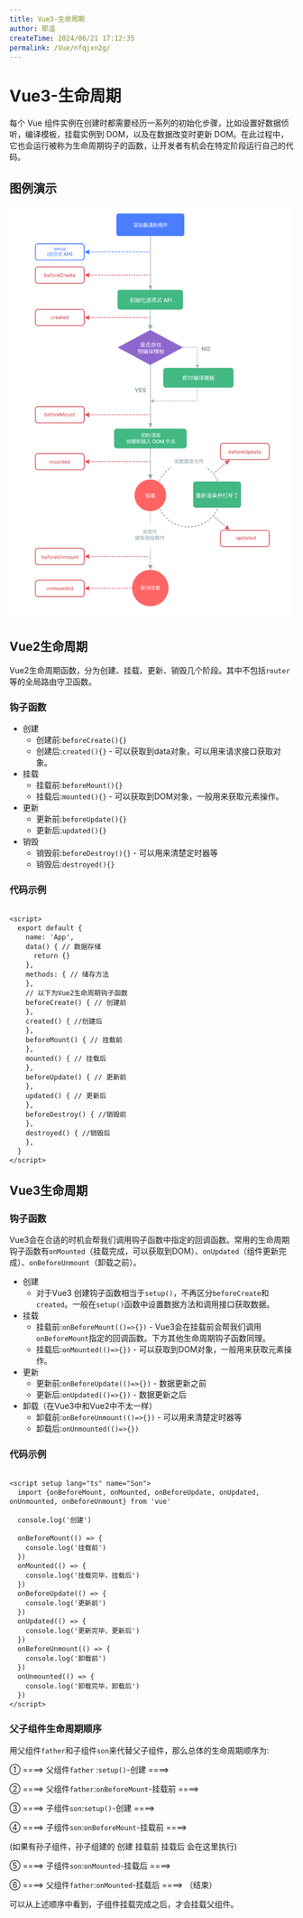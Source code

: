 ```yaml
---
title: Vue3-生命周期
author: 耶温
createTime: 2024/06/21 17:12:35
permalink: /Vue/nfqjxn2g/
---
```


# Vue3-生命周期

每个 Vue 组件实例在创建时都需要经历一系列的初始化步骤，比如设置好数据侦听，编译模板，挂载实例到 DOM，以及在数据改变时更新
DOM。在此过程中，它也会运行被称为生命周期钩子的函数，让开发者有机会在特定阶段运行自己的代码。

## 图例演示

![alt text](images/image-16.png)

## Vue2生命周期

Vue2生命周期函数，分为创建、挂载、更新、销毁几个阶段。其中不包括`router`等的全局路由守卫函数。

### 钩子函数

- 创建
    - 创建前:`beforeCreate(){}`
    - 创建后:`created(){}` - 可以获取到data对象，可以用来请求接口获取对象。
- 挂载
    - 挂载前:`beforeMount(){}`
    - 挂载后:`mounted(){}` - 可以获取到DOM对象，一般用来获取元素操作。
- 更新
    - 更新前:`beforeUpdate(){}`
    - 更新后:`updated(){}`
- 销毁
    - 销毁前:`beforeDestroy(){}` - 可以用来清楚定时器等
    - 销毁后:`destroyed(){}`

### 代码示例

```vue

<script>
  export default {
    name: 'App',
    data() { // 数据存储
      return {}
    },
    methods: { // 储存方法
    },
    // 以下为Vue2生命周期钩子函数
    beforeCreate() { // 创建前
    },
    created() { //创建后
    },
    beforeMount() { // 挂载前
    },
    mounted() { // 挂载后
    },
    beforeUpdate() { // 更新前
    },
    updated() { // 更新后
    },
    beforeDestroy() { //销毁前
    },
    destroyed() { //销毁后
    },
  }
</script>
```

## Vue3生命周期

### 钩子函数

Vue3会在合适的时机会帮我们调用钩子函数中指定的回调函数。常用的生命周期钩子函数有`onMounted`（挂载完成，可以获取到DOM）、`onUpdated`（组件更新完成）、`onBeforeUnmount`（卸载之前）。

- 创建
    - 对于Vue3 创建钩子函数相当于`setup()`，不再区分`beforeCreate`和`created`。一般在`setup()`函数中设置数据方法和调用接口获取数据。
- 挂载
    - 挂载前:`onBeforeMount(()=>{})` - Vue3会在挂载前会帮我们调用`onBeforeMount`指定的回调函数。下方其他生命周期钩子函数同理。
    - 挂载后:`onMounted(()=>{})` - 可以获取到DOM对象，一般用来获取元素操作。
- 更新
    - 更新前:`onBeforeUpdate(()=>{})` - 数据更新之前
    - 更新后:`onUpdated(()=>{})` - 数据更新之后
- 卸载（在Vue3中和Vue2中不太一样）
    - 卸载前:`onBeforeUnmount(()=>{})` - 可以用来清楚定时器等
    - 卸载后:`onUnmounted(()=>{})`

### 代码示例

```vue

<script setup lang="ts" name="Son">
  import {onBeforeMount, onMounted, onBeforeUpdate, onUpdated, onUnmounted, onBeforeUnmount} from 'vue'

  console.log('创建')

  onBeforeMount(() => {
    console.log('挂载前')
  })
  onMounted(() => {
    console.log('挂载完毕，挂载后')
  })
  onBeforeUpdate(() => {
    console.log('更新前')
  })
  onUpdated(() => {
    console.log('更新完毕，更新后')
  })
  onBeforeUnmount(() => {
    console.log('卸载前')
  })
  onUnmounted(() => {
    console.log('卸载完毕，卸载后')
  })
</script>
```

### 父子组件生命周期顺序

用父组件`father`和子组件`son`来代替父子组件，那么总体的生命周期顺序为:

① ====> 父组件`father` :`setup()`-创建 ====>

② ====> 父组件`father`:`onBeforeMount`-挂载前 ====>

③ ====> 子组件`son`:`setup()`-创建 ====>

④ ====> 子组件`son`:`onBeforeMount`-挂载前 ====>

(如果有孙子组件，孙子组建的 创建 挂载前 挂载后 会在这里执行)

⑤ ====> 子组件`son`:`onMounted`-挂载后 ====>

⑥ ====> 父组件`father`:`onMounted`-挂载后 ====> （结束）

可以从上述顺序中看到，子组件挂载完成之后，才会挂载父组件。
